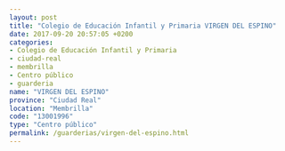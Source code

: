 ```yaml
---
layout: post
title: "Colegio de Educación Infantil y Primaria VIRGEN DEL ESPINO"
date: 2017-09-20 20:57:05 +0200
categories:
- Colegio de Educación Infantil y Primaria
- ciudad-real
- membrilla
- Centro público
- guarderia
name: "VIRGEN DEL ESPINO"
province: "Ciudad Real"
location: "Membrilla"
code: "13001996"
type: "Centro público"
permalink: /guarderias/virgen-del-espino.html
---
```

